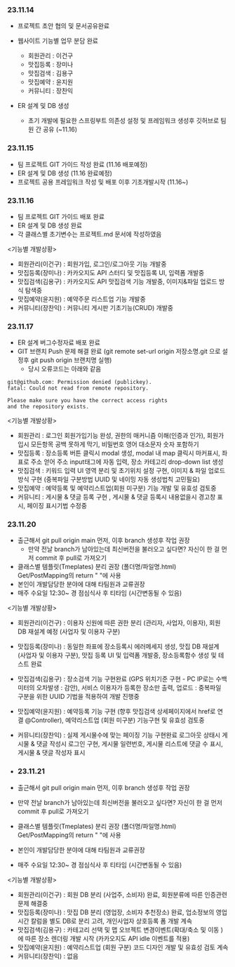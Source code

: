 ### 23.11.14

- 프로젝트 초안 협의 및 문서공유완료
- 웹사이트 기능별 업무 분담 완료
  - 회원관리 : 이건구
  - 맛집등록 : 장미나
  - 맛집검색 : 김용구
  - 맛집예약 : 윤지원
  - 커뮤니티 : 장찬익

- ER 설계 및 DB 생성 
  - 초기 개발에 필요한 스프링부트 의존성 설정 및 프레임워크 생성후 깃허브로 팀원 간 공유 (~11.16)
 
### 23.11.15

- 팀 프로젝트 GIT 가이드 작성 완료 (11.16 배포예정)
- ER 설계 및 DB 생성 (11.16 완료예정)
- 프로젝트 공용 프레임워크 작성 및 배포 이후 기초개발시작 (11.16~)
 
### 23.11.16 

- 팀 프로젝트 GIT 가이드 배포 완료
- ER 설계 및 DB 생성 완료
- 각 클래스별 초기변수는 프로젝트.md 문서에 작성하였음

<기능별 개발상황>
- 회원관리(이건구) : 회원가입, 로그인/로그아웃 기능 개발중
- 맛집등록(장미나) : 카카오지도 API 스터디 및 맛집등록 UI, 입력폼 개발중
- 맛집검색(김용구) : 카카오지도 API 맛집검색 기능 개발중, 이미지&파일 업로드 방식 탐색중
- 맛집예약(윤지원) : 예약주문 리스트업 기능 개발중
- 커뮤니티(장찬익) : 커뮤니티 게시판 기초기능(CRUD) 개발중

### 23.11.17

- ER 설계 버그수정자료 배포 완료
- GIT 브랜치 Push 문제 해결 완료 (git remote set-url origin 저장소명.git 으로 설정후 git push origin 브랜치명 실행)
  - 당시 오류코드는 아래와 같음
```
git@github.com: Permission denied (publickey).
fatal: Could not read from remote repository.

Please make sure you have the correct access rights
and the repository exists.
```    

<기능별 개발상황>
- 회원관리 : 로그인 회원가입기능 완성, 권한의 매커니즘 이해(인증과 인가), 회원가입시 모든항목 공백 못하게 막기, 비밀번호 영어 대소문자 숫자 포함하기
- 맛집등록 : 장소등록 버튼 클릭시 modal 생성, modal 내 map 클릭시 마커표시, 좌표로 주소 얻어 주소 input태그에 자동 입력, 장소 카테고리 drop-down list 생성
- 맛집검색 : 키워드 입력 UI 영역 분리 및 초기위치 설정 구현, 이미지 & 파일 업로드 방식 구현 (중복파일 구분방법 UUID 및 네이밍 자동 생성법칙 고민필요)
- 맛집예약 : 예약등록 및 예약리스트업(회원 미구분) 기능 개발 및 유효성 검토중
- 커뮤니티 : 게시물 & 댓글 등록 구현 , 게시물 & 댓글 등록시 내용없을시 경고창 표시, 페이징 표시기법 수정중

### 23.11.20

- 출근해서 git pull origin main 먼저, 이후 branch 생성후 작업 권장
  - 만약 전날 branch가 남아있는데 최신버전을 불러오고 싶다면? 자신이 한 걸 먼저 commit 후 pull로 가져오기
- 클래스별 템플릿(Tmeplates) 분리 권장 (폴더명/파일명.html) Get/PostMapping의 return " "에 사용
- 본인이 개발담당한 분야에 대해 타팀원과 교류권장
- 매주 수요일 12:30~ 경 점심식사 후 티타임 (시간변동될 수 있음)

<기능별 개발상황>
- 회원관리(이건구) : 이용자 신원에 따른 권한 분리 (관리자, 사업자, 이용자), 회원 DB 재설계 예정 (사업자 및 이용자 구분)
- 맛집등록(장미나) : 동일한 좌표에 장소등록시 에러메세지 생성, 맛집 DB 재설계 (사업자 및 이용자 구분), 맛집 등록 UI 및 입력폼 개발중, 장소등록함수 생성 및 테스트 완료
- 맛집검색(김용구) : 장소검색 기능 구현완료 (GPS 위치기준 구현 - PC IP로는 수백미터의 오차발생 : 감안), 서비스 이용자가 등록한 장소만 출력, 업로드 : 중복파일 구분을 위한 UUID 기법을 적용하여 개발 진행중
- 맛집예약(윤지원) : 예약등록 기능 구현 (향후 맛집검색 상세페이지에서 href로 연결 @Controller), 예약리스트업 (회원 미구분) 기능구현 및 유효성 검토중
- 커뮤니티(장찬익) : 실제 게시물수에 맞는 페이징 기능 구현완료 로그아웃 상태시 게시물 & 댓글 작성시 로그인 구현, 게시물 일련번호, 게시물 리스트에 댓글 수 표시, 게시물 & 댓글 작성자 표시

- ### 23.11.21

- 출근해서 git pull origin main 먼저, 이후 branch 생성후 작업 권장
- 만약 전날 branch가 남아있는데 최신버전을 불러오고 싶다면? 자신이 한 걸 먼저 commit 후 pull로 가져오기
- 클래스별 템플릿(Tmeplates) 분리 권장 (폴더명/파일명.html) Get/PostMapping의 return " "에 사용
- 본인이 개발담당한 분야에 대해 타팀원과 교류권장
- 매주 수요일 12:30~ 경 점심식사 후 티타임 (시간변동될 수 있음)

<기능별 개발상황>
- 회원관리(이건구) : 회원 DB 분리 (사업주, 소비자) 완료, 회원분류에 따른 인증관련 문제 해결중 
- 맛집등록(장미나) : 맛집 DB 분리 (영업장, 소비자 추천장소) 완료, 업소정보의 영업시간 칼럼을 별도 DB로 분리 고려, 개인사업자 상호등록 폼 개발 계속
- 맛집검색(김용구) : 카테고리 선택 및 맵 오브젝트 변경이벤트(확대/축소 및 이동 )에 따른 장소 렌더링 개발 시작 (카카오지도 API idle 이벤트를 적용) 
- 맛집예약(윤지원) : 예약리스트업 (회원 구분) 코드 디자인 개발 및 유효성 검토 계속
- 커뮤니티(장찬익) : 없음





